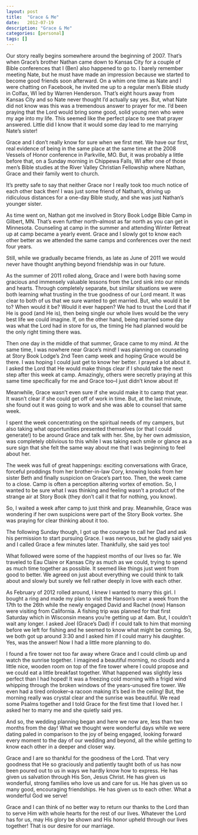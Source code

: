 ```yaml
---
layout: post
title:  "Grace & Me"
date:   2012-07-19
description: "Grace & Me"
categories: [personal]
tags: []
---
```

Our story really begins somewhere around the beginning of 2007.  That’s when Grace’s brother Nathan came down to Kansas City for a couple of Bible conferences that I (Ben) also happened to go to.  I barely remember meeting Nate, but he must have made an impression because we started to become good friends soon afterward.  On a whim one time as Nate and I were chatting on Facebook, he invited me up to a regular men’s Bible study in Colfax, WI led by Warren Henderson.  That’s eight hours away from Kansas City and so Nate never thought I’d actually say yes.  But, what Nate did not know was this was a tremendous answer to prayer for me.  I’d been praying that the Lord would bring some good, solid young men who were my age into my life.  This seemed like the perfect place to see that prayer answered.  Little did I know that it would some day lead to me marrying Nate’s sister!

Grace and I don’t really know for sure when we first met.  We have our first, real evidence of being in the same place at the same time at the 2008 Vessels of Honor conference in Parkville, MO.  But, it was probably a little before that, on a Sunday morning in Chippewa Falls, WI after one of those men’s Bible studies at the River Valley Christian Fellowship where Nathan, Grace and their family went to church.

It’s pretty safe to say that neither Grace nor I really took too much notice of each other back then!  I was just some friend of Nathan’s, driving up ridiculous distances for a one-day Bible study, and she was just Nathan’s younger sister.

As time went on, Nathan got me involved in Story Book Lodge Bible Camp in Gilbert, MN.  That’s even further north–almost as far north as you can get in Minnesota.  Counseling at camp in the summer and attending Winter Retreat up at camp became a yearly event.  Grace and I slowly got to know each other better as we attended the same camps and conferences over the next four years.

Still, while we gradually became friends, as late as June of 2011 we would never have thought anything beyond friendship was in our future.

As the summer of 2011 rolled along, Grace and I were both having some gracious and immensely valuable lessons from the Lord sink into our minds and hearts.  Through completely separate, but similar situations we were both learning what trusting in the true goodness of our Lord meant.  It was clear to both of us that we sure wanted to get married.  But, who would it be to?  When would it be?  Would it ever happen?  We had to trust the Lord that if He is good (and He is), then being single our whole lives would be the very best life we could imagine.  If, on the other hand, being married some day was what the Lord had in store for us, the timing He had planned would be the only right timing there was.

Then one day in the middle of that summer, Grace came to my mind.  At the same time, I was nowhere near Grace’s mind!  I was planning on counseling at Story Book Lodge’s 2nd Teen camp week and hoping Grace would be there.  I was hoping I could just get to know her better.  I prayed a lot about it.  I asked the Lord that He would make things clear if I should take the next step after this week at camp.  Amazingly, others were secretly praying at this same time specifically for me and Grace too–I just didn’t know about it!

Meanwhile, Grace wasn’t even sure if she would make it to camp that year.  It wasn’t clear if she could get off of work in time.  But, at the last minute, she found out it was going to work and she was able to counsel that same week.

I spent the week concentrating on the spiritual needs of my campers, but also taking what opportunities presented themselves (or that I could generate!) to be around Grace and talk with her.  She, by her own admission, was completely oblivious to this while I was taking each smile or glance as a sure sign that she felt the same way about me that I was beginning to feel about her.

The week was full of great happenings: exciting conversations with Grace, forceful proddings from her brother-in-law Cory, knowing looks from her sister Beth and finally suspicion on Grace’s part too.  Then, the week came to a close.  Camp is often a perception altering vortex of emotion.  So, I wanted to be sure what I was thinking and feeling wasn’t a product of the strange air at Story Book (they don’t call it that for nothing, you know).

So, I waited a week after camp to just think and pray.  Meanwhile, Grace was wondering if her own suspicions were part of the Story Book vortex.  She was praying for clear thinking about it too.

The following Sunday though, I got up the courage to call her Dad and ask his permission to start pursuing Grace.  I was nervous, but he gladly said yes and I called Grace a few minutes later.  Thankfully, she said yes too!

What followed were some of the happiest months of our lives so far.  We traveled to Eau Claire or Kansas City as much as we could, trying to spend as much time together as possible.  It seemed like things just went from good to better.  We agreed on just about everything we could think to talk about and slowly but surely we fell rather deeply in love with each other.

As February of 2012 rolled around, I knew I wanted to marry this girl.  I bought a ring and made my plan to visit the Hanson’s over a week from the 17th to the 26th while the newly engaged David and Rachel (now) Hanson were visiting from California.  A fishing trip was planned for that first Saturday which in Wisconsin means you’re getting up at 4am.  But, I couldn’t wait any longer.  I asked Joel (Grace’s Dad) if I could talk to him that morning before we left for fishing and he seemed to know what might be coming.  So, we both got up around 3:30 and I asked him if I could marry his daughter.  Yes, was the answer!  Now I had a little more planning to do.

I found a fire tower not too far away where Grace and I could climb up and watch the sunrise together.  I imagined a beautiful morning, no clouds and a little nice, wooden room on top of the fire tower where I could propose and we could eat a little breakfast together.  What happened was slightly less perfect than I had hoped!  It was a freezing cold morning with a frigid wind whipping through the broken windows of the years-unused fire tower.  We even had a tired onlooker–a racoon making it’s bed in the ceiling!  But, the morning really was crystal clear and the sunrise was beautiful.  We read some Psalms together and I told Grace for the first time that I loved her.  I asked her to marry me and she quietly said yes.

And so, the wedding planning began and here we now are, less than two months from the day!  What we thought were wonderful days while we were dating paled in comparison to the joy of being engaged, looking forward every moment to the day of our wedding and beyond, all the while getting to know each other in a deeper and closer way.

Grace and I are so thankful for the goodness of the Lord.  That very goodness that He so graciously and patiently taught both of us has now been poured out to us in ways we hardly know how to express.  He has given us salvation through His Son, Jesus Christ.  He has given us wonderful, strong families who love us and care for us.  He has given us so many good, encouraging friendships.  He has given us to each other.  What a wonderful God we serve!

Grace and I can think of no better way to return our thanks to the Lord than to serve Him with whole hearts for the rest of our lives.  Whatever the Lord has for us, may His glory be shown and His honor upheld through our lives together!  That is our desire for our marriage.
